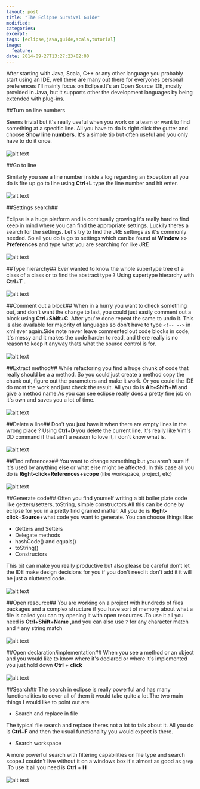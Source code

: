 ```yaml
---
layout: post
title: "The Eclipse Survival Guide"
modified:
categories: 
excerpt:
tags: [eclipse,java,guide,scala,tutorial]
image:
  feature:
date: 2014-09-27T13:27:23+02:00
---
```

 

After starting with Java, Scala, C++ or any other language you probably start using an IDE, well there are many out there for everyones personal preferences I'll mainly focus on Eclipse.It's an Open Source IDE, mostly provided in Java, but it supports other the development languages by being extended with plug-ins.

##Turn on line numbers 

Seems trivial but it's really useful when you work on a team or want to find something at a specific line. All you have to do is right click the gutter and choose **Show line numbers**. It's a simple tip but often useful and you only have to do it once.
<br/><br/>
![alt text](/images/lineNum.gif "Show line numbers")


##Go to line 

Similarly you see a line number inside a log regarding an Exception all you do is fire up go to line using **Ctrl+L** type the line number and hit enter.
<br/><br/>
![alt text](/images/gotoLine.gif "Go to line")

##Settings search##

Eclipse is a huge platform and is continually growing it's really hard to find keep in mind where you can find the appropriate settings. Luckily theres a search for the settings.
Let's try to find the JRE settings as it's commonly needed. So all you do is go to settings which can be found at **Window** >> **Preferences** and type what you are searching for like **JRE**
<br/><br/>
![alt text](/images/settingsSearch.gif "Settings")

##Type hierarchy##
Ever wanted to know the whole supertype tree of a class of a class or to find the abstract type ? Using supertype hierarchy with **Ctrl**+**T** .
<br/><br/>
![alt text](/images/supertype.gif "Supertype")

##Comment out a block##
When in a hurry you want to check something out, and don't want the change to last, you could just easily comment out a block using **Ctrl**+**Shift**+**C**.
After you're done repeat the same to undo it. This is also available for majority of languages so don't have to type `<!-- -->` in xml ever again.Side note never leave commented out code blocks in code, it's messy and it makes the code harder to read, and there really is no reason to keep it anyway thats what the source control is for.
<br/><br/>
![alt text](/images/comment.gif "Comment")

##Extract method##
While refactoring you find a huge chunk of code that really should be a a method. So you could just create a method copy the chunk out, figure out the parameters and make it work. Or you could the IDE do most the work and just check the result. All you do is **Alt**+**Shift**+**M** and give a method name.As you can see eclipse really does a pretty fine job on it's own and saves you a lot of time.
<br/><br/>
![alt text](/images/extract.gif "Extract method")

##Delete a line##
Don't you just have it when there are empty lines in the wrong place ? Using **Ctrl**+**D** you delete the current line, it's really like Vim's DD command if that ain't a reason to love it, i don't know what is.
<br/><br/>
![alt text](/images/delete.gif "Delete a line")

##Find references##
You want to change something but you aren't sure if it's used by anything else or what else might be affected. In this case all you do is **Right-click**+**References**+**scope** (like workspace, project, etc) 
<br/><br/>
![alt text](/images/refferences.gif "References")

##Generate code##
Often you find yourself writing a bit boiler plate code like getters/setters, toString, simple constructors.All this can be done by eclipse for you in a pretty find grained matter. All you do is **Right-click**+**Source**+what code you want to generate.
You can choose things like:

* Getters and Setters
* Delegate methods
* hashCode() and equals()
* toString()
* Constructors

This bit can make you really productive but also please be careful don't let the IDE make design decisions for you if you don't need it don't add it it will be just a cluttered code.
<br/><br/>
![alt text](/images/generate.gif "Generate")


##Open resource##
You are working on a project with hundreds of files packages and a complex structure if you have sort of memory about what a file is called you can try opening it with open resources .To use it all you need is **Ctrl**+**Shift**+**Name** ,and you can also use `?` for any character match and `*` any string match
<br/><br/>
![alt text](/images/openRes.gif "Open resources")

##Open declaration/implementation##
When you see a method or an object and you would like to know where it's declared or where it's implemented you just hold down **Ctrl** + **click** 
<br/><br/>
![alt text](/images/openDec.gif "Open declaration/implementation")

##Search##
The search in eclipse is really powerful and has many functionalities to cover all of them it would take quite a lot.The two main things I would like to point out are 

* Search and replace in file 

The typical file search and replace theres not a lot to talk about it. All you do is **Ctrl**+**F** and then the usual functionality you would expect is there.

* Search workspace

A more powerful search with filtering capabilities on file type and search scope.I couldn't live without it on a windows box it's almost as good as `grep` .To use it all you need is **Ctrl** + **H** 
<br/><br/>
![alt text](/images/searchH.gif "Search")
